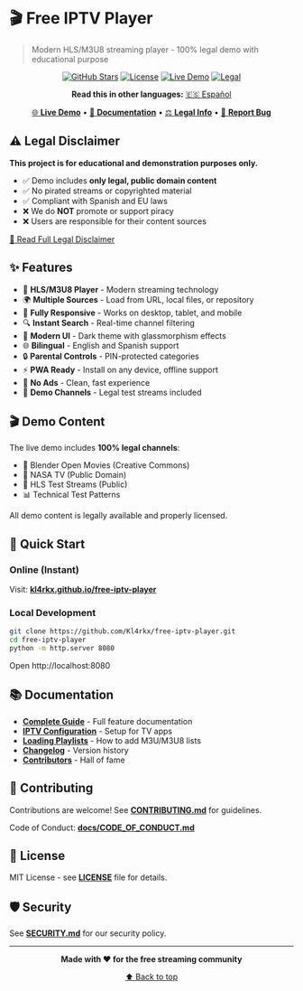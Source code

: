 # 🎬 Free IPTV Player

> Modern HLS/M3U8 streaming player - 100% legal demo with educational purpose

<div align="center">

[![GitHub Stars](https://img.shields.io/github/stars/Kl4rkx/free-iptv-player?style=for-the-badge)](https://github.com/Kl4rkx/free-iptv-player/stargazers)
[![License](https://img.shields.io/badge/license-MIT-green.svg?style=for-the-badge)](./LICENSE)
[![Live Demo](https://img.shields.io/badge/demo-online-blue.svg?style=for-the-badge)](https://kl4rkx.github.io/free-iptv-player)
[![Legal](https://img.shields.io/badge/100%25-LEGAL-brightgreen.svg?style=for-the-badge)](./data/README-LEGAL.md)

**Read this in other languages:** [🇪🇸 Español](./README.es.md)

[🌐 **Live Demo**](https://kl4rkx.github.io/free-iptv-player) • [📖 **Documentation**](./docs/) • [⚖️ **Legal Info**](./data/README-LEGAL.md) • [🐛 **Report Bug**](https://github.com/Kl4rkx/free-iptv-player/issues)

</div>

## ⚠️ Legal Disclaimer

**This project is for educational and demonstration purposes only.**

- ✅ Demo includes **only legal, public domain content**
- ✅ No pirated streams or copyrighted material
- ✅ Compliant with Spanish and EU laws
- ❌ We do **NOT** promote or support piracy
- ❌ Users are responsible for their content sources

[📖 Read Full Legal Disclaimer](./data/README-LEGAL.md)

## ✨ Features

- 🎥 **HLS/M3U8 Player** - Modern streaming technology
- 🌍 **Multiple Sources** - Load from URL, local files, or repository
- 📱 **Fully Responsive** - Works on desktop, tablet, and mobile
- 🔍 **Instant Search** - Real-time channel filtering
- 🎨 **Modern UI** - Dark theme with glassmorphism effects
- 🌐 **Bilingual** - English and Spanish support
- 🔒 **Parental Controls** - PIN-protected categories
- ⚡ **PWA Ready** - Install on any device, offline support
- 🚫 **No Ads** - Clean, fast experience
- 🧪 **Demo Channels** - Legal test streams included

## 🎬 Demo Content

The live demo includes **100% legal channels**:
- 🐰 Blender Open Movies (Creative Commons)
- 🚀 NASA TV (Public Domain)
- 🧪 HLS Test Streams (Public)
- 📊 Technical Test Patterns

All demo content is legally available and properly licensed.

## 🚀 Quick Start

### Online (Instant)

Visit: **[kl4rkx.github.io/free-iptv-player](https://kl4rkx.github.io/free-iptv-player)**

### Local Development

```bash
git clone https://github.com/Kl4rkx/free-iptv-player.git
cd free-iptv-player
python -m http.server 8080
```

Open http://localhost:8080

## 📚 Documentation

- **[Complete Guide](./docs/GUIA_COMPLETA.md)** - Full feature documentation
- **[IPTV Configuration](./docs/CONFIGURACION-IPTV.md)** - Setup for TV apps
- **[Loading Playlists](./docs/CARGAR-LISTAS-M3U.md)** - How to add M3U/M3U8 lists
- **[Changelog](./docs/CHANGELOG.md)** - Version history
- **[Contributors](./docs/CONTRIBUTORS.md)** - Hall of fame

## 🤝 Contributing

Contributions are welcome! See **[CONTRIBUTING.md](./CONTRIBUTING.md)** for guidelines.

Code of Conduct: **[docs/CODE_OF_CONDUCT.md](./docs/CODE_OF_CONDUCT.md)**

## 📄 License

MIT License - see **[LICENSE](./LICENSE)** file for details.

## 🛡️ Security

See **[SECURITY.md](./SECURITY.md)** for our security policy.

---

<div align="center">

**Made with ❤️ for the free streaming community**

[⬆ Back to top](#-free-iptv-player)

</div>